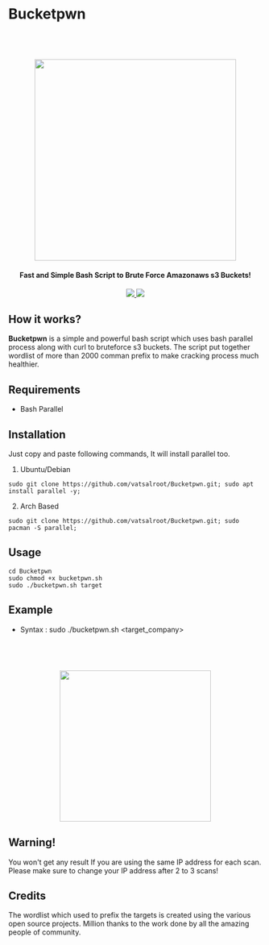 # Bucketpwn

<h1 align="center">
  <br>
  <img src="https://github.com/vatsalroot/Bucketpwn/raw/main/img/Logo.png" width="400px" </img>
</h1>

<h4 align="center">Fast and Simple Bash Script to Brute Force Amazonaws s3 Buckets!</h4>

<p align="center">
<a href="https://www.gnu.org/software/bash"><img src="https://img.shields.io/badge/Made%20with-Bash-1f425f.svg"> </a>
<a href="https://github.com/vatsalroot/Bucketpwn/issues"><img src="https://img.shields.io/badge/contributions-welcome-brightgreen.svg?style=flat"></a>
</p>

## How it works?

<b>Bucketpwn</b> is a simple and powerful bash script which uses bash parallel process along with curl to bruteforce s3 buckets. The script put together wordlist of more than 2000 comman prefix to make cracking process much healthier. 


## Requirements

- Bash Parallel

## Installation 

Just copy and paste following commands, It will install parallel too.

1. Ubuntu/Debian

```
sudo git clone https://github.com/vatsalroot/Bucketpwn.git; sudo apt install parallel -y;
```

2. Arch Based

```
sudo git clone https://github.com/vatsalroot/Bucketpwn.git; sudo pacman -S parallel;
```


## Usage

```
cd Bucketpwn
sudo chmod +x bucketpwn.sh
sudo ./bucketpwn.sh target
```

## Example

- Syntax : sudo ./bucketpwn.sh <target_company>
<h1 align="center">
  <br>
  <img src="https://github.com/vatsalroot/Bucketpwn/raw/main/img/carbon.png" width="300px" </img>
</h1>


## Warning!

You won't get any result If you are using the same IP address for each scan. Please make sure to change your IP address after 2 to 3 scans!

## Credits

The wordlist which used to prefix the targets is created using the various open source projects. Million thanks to the work done by all the amazing people of community.

